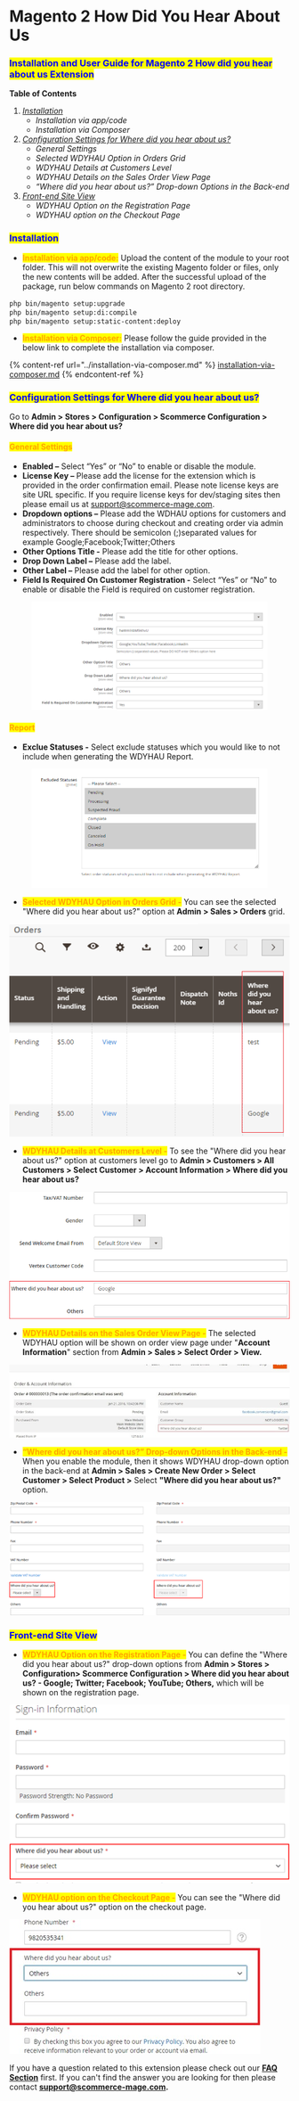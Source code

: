 # Magento 2 How Did You Hear About Us

### <mark style="color:blue;">Installation and User Guide for Magento 2 How did you hear about us Extension</mark>

**Table of Contents**

1. [_Installation_ ](magento-2-how-did-you-hear-about-us.md#\_bookmark0)
   * _Installation via app/code_&#x20;
   * _Installation via Composer_
2. [_Configuration Settings for Where did you hear about us?_ ](magento-2-how-did-you-hear-about-us.md#\_bookmark3)
   * _General Settings_&#x20;
   * _Selected WDYHAU Option in Orders Grid_&#x20;
   * _WDYHAU Details at Customers Level_&#x20;
   * _WDYHAU Details on the Sales Order View Page_&#x20;
   * _“Where did you hear about us?” Drop-down Options in the Back-end_&#x20;
3. [_Front-end Site View_ ](magento-2-how-did-you-hear-about-us.md#\_bookmark9)
   * _WDYHAU Option on the Registration Page_&#x20;
   * _WDYHAU option on the Checkout Page_&#x20;

### <mark style="color:blue;">Installation</mark> <a href="#bookmark0" id="bookmark0"></a>

* <mark style="color:orange;">**Installation via app/code:**</mark> Upload the content of the module to your root folder. This will not overwrite the existing Magento folder or files, only the new contents will be added. After the successful upload of the package, run below commands on Magento 2 root directory.

```
php bin/magento setup:upgrade
php bin/magento setup:di:compile
php bin/magento setup:static-content:deploy
```

* <mark style="color:orange;">**Installation via Composer:**</mark> Please follow the guide provided in the below link to complete the installation via composer.

{% content-ref url="../installation-via-composer.md" %}
[installation-via-composer.md](../installation-via-composer.md)
{% endcontent-ref %}

### <mark style="color:blue;">Configuration Settings for Where did you hear about us?</mark> <a href="#bookmark3" id="bookmark3"></a>

Go to **Admin > Stores > Configuration > Scommerce Configuration > Where did you hear about us?**

#### <mark style="color:orange;">General Settings</mark> <a href="#bookmark4" id="bookmark4"></a>

* **Enabled –** Select “Yes” or “No” to enable or disable the module.
* **License Key –** Please add the license for the extension which is provided in the order confirmation email. Please note license keys are site URL specific. If you require license keys for dev/staging sites then please email us at [support@scommerce-mage.com](mailto:support@scommerce-mage.com).
* **Dropdown options –** Please add the WDHAU options for customers and administrators to choose during checkout and creating order via admin respectively. There should be semicolon (;)separated values for example Google;Facebook;Twitter;Others
* **Other Options Title -** Please add the title for other options.
* **Drop Down Label –** Please add the label.
* **Other Label –** Please add the label for other option.
* **Field Is Required On Customer Registration -** Select “Yes” or “No” to enable or disable the Field is required on customer registration.

<figure><img src="../../.gitbook/assets/image (24).png" alt=""><figcaption></figcaption></figure>

#### <mark style="color:orange;">Report</mark> <a href="#bookmark4" id="bookmark4"></a>

* **Exclue Statuses -** Select exclude statuses which you would like to not include when generating the WDYHAU Report.

<figure><img src="../../.gitbook/assets/image (1) (1) (1) (1) (1) (1).png" alt=""><figcaption></figcaption></figure>

* <mark style="color:orange;">**Selected WDYHAU Option in Orders Grid -**</mark> You can see the selected "Where did you hear about us?" option at **Admin > Sales > Orders** grid.

![](<../../.gitbook/assets/2 (41)>)

* <mark style="color:orange;">**WDYHAU Details at Customers Level -**</mark> To see the "Where did you hear about us?" option at customers level go to **Admin > Customers > All Customers > Select Customer > Account Information > Where did you hear about us?**

![A screenshot of a cell phone  Description automatically generated](<../../.gitbook/assets/3 (83)>)

* <mark style="color:orange;">**WDYHAU Details on the Sales Order View Page -**</mark> The selected WDYHAU option will be shown on order view page under "**Account Information**" section from **Admin > Sales > Select Order > View.**

![](../../.gitbook/assets/details.jpg)

* <mark style="color:orange;">**“Where did you hear about us?” Drop-down Options in the Back-end -**</mark> When you enable the module, then it shows WDYHAU drop-down option in the back-end at **Admin > Sales > Create New Order > Select Customer > Select Product >** Select **"Where did you hear about us?"** option.

![](../../.gitbook/assets/dropdownopitons.png)

### <mark style="color:blue;">Front-end Site View</mark> <a href="#bookmark9" id="bookmark9"></a>

* <mark style="color:orange;">**WDYHAU Option on the Registration Page -**</mark> You can define the "Where did you hear about us?" drop-down options from **Admin > Stores > Configuration> Scommerce Configuration > Where did you hear about us? - Google; Twitter; Facebook; YouTube; Others,** which will be shown on the registration page.

![](<../../.gitbook/assets/6 (41)>)

* <mark style="color:orange;">**WDYHAU option on the Checkout Page -**</mark> You can see the "Where did you hear about us?" option on the checkout page.

![](<../../.gitbook/assets/7 (23)>)

If you have a question related to this extension please check out our [**FAQ Section**](magento-2-how-did-you-hear-about-us.md#installation-and-user-guide-for-magento-2-how-did-you-hear-about-us-extension) first. If you can't find the answer you are looking for then please contact [**support@scommerce-mage.com**](mailto:core@scommerce-mage.com)**.**

